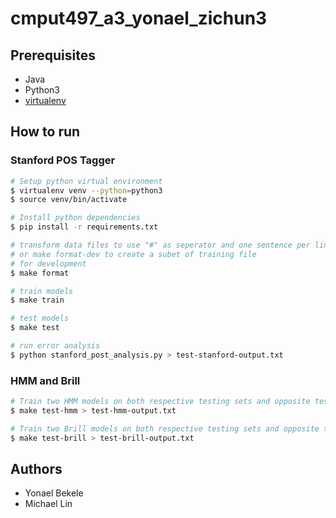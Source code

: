 # cmput497_a3_yonael_zichun3

## Prerequisites

-   Java
-   Python3
-   [virtualenv](https://virtualenv.pypa.io/en/latest/)

## How to run

### Stanford POS Tagger

```sh
# Setup python virtual environment
$ virtualenv venv --python=python3
$ source venv/bin/activate

# Install python dependencies
$ pip install -r requirements.txt

# transform data files to use "#" as seperator and one sentence per line
# or make format-dev to create a subet of training file
# for development
$ make format

# train models
$ make train

# test models
$ make test

# run error analysis
$ python stanford_post_analysis.py > test-stanford-output.txt
```

### HMM and Brill

```sh
# Train two HMM models on both respective testing sets and opposite testing sets
$ make test-hmm > test-hmm-output.txt

# Train two Brill models on both respective testing sets and opposite testing sets
$ make test-brill > test-brill-output.txt
```

## Authors

-   Yonael Bekele
-   Michael Lin
